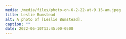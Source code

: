 ```yaml
---
media: /media/files/photo-on-6-2-22-at-9.15-am.jpeg
title: Leslie Bumstead
alt: A photo of [Leslie Bumstead].
caption: ""
date: 2022-06-10T13:45:00-0500
---
```


